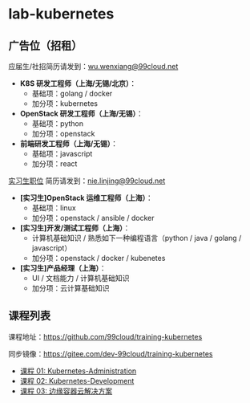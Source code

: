 # lab-kubernetes

## 广告位（招租）

应届生/社招简历请发到：<wu.wenxiang@99cloud.net>

- **K8S 研发工程师（上海/无锡/北京）**：
    - 基础项：golang / docker
    - 加分项：kubernetes
- **OpenStack 研发工程师（上海/无锡）**：
    - 基础项：python
    - 加分项：openstack
- **前端研发工程师（上海/无锡）**：
    - 基础项：javascript
    - 加分项：react

[实习生职位](doc/99cloud.pdf) 简历请发到：<nie.linjing@99cloud.net>

- **[实习生]OpenStack 运维工程师（上海）**：
    - 基础项：linux
    - 加分项：openstack / ansible / docker
- **[实习生]开发/测试工程师（上海）**：
    - 计算机基础知识 / 熟悉如下一种编程语言（python / java / golang / javascript）
    - 加分项：openstack / docker / kubenetes
- **[实习生]产品经理（上海）**：
    - UI / 文档能力 / 计算机基础知识
    - 加分项：云计算基础知识

## 课程列表

课程地址：<https://github.com/99cloud/training-kubernetes>

同步镜像：<https://gitee.com/dev-99cloud/training-kubernetes>

- [课程 01: Kubernetes-Administration](doc/class-01-Kubernetes-Administration.md)
- [课程 02: Kubernetes-Development](doc/class-02-Kubernetes-Development.md)
- [课程 03: 边缘容器云解决方案](doc/class-03-Kubernetes-Edge-Solutions.md)
